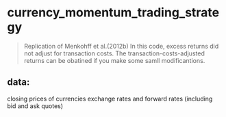 # currency_momentum_trading_strategy
> Replication of Menkohff et al.(2012b)
> In this code, excess returns did not adjust for transaction costs. The transaction-costs-adjusted returns can be obatined if you make some samll modificantions. 
## data: 
closing prices of currencies exchange rates and forward rates (including bid and ask quotes)
